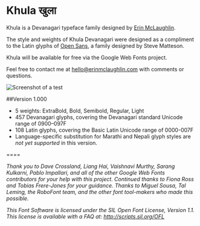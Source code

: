 Khula खुला 
=====

Khula is a Devanagari typeface family designed by [Erin McLaughlin](http://www.erinmclaughlin.com). 

The style and weights of Khula Devanagari were designed as a compliment to the Latin glyphs of [Open Sans](http://www.google.com/fonts/specimen/Open+Sans), a family designed by Steve Matteson.

Khula will be available for free via the Google Web Fonts project.

Feel free to contact me at hello@erinmclaughlin.com with comments or questions.


![Screenshot of a test](https://github.com/erinmclaughlin/Khula/blob/master/tests/Khula_sm_preview.png)</a>

##Version 1.000
* 5 weights: ExtraBold, Bold, Semibold, Regular, Light
* 457 Devanagari glyphs, covering the Devanagari standard Unicode range of 0900–097F
* 108 Latin glyphs, covering the Basic Latin Unicode range of 0000-007F
* Language-specific substitution for Marathi and Nepali glyph styles are _not yet supported_ in this version.

====

_Thank you to Dave Crossland, Liang Hai, Vaishnavi Murthy, Sarang Kulkarni, Pablo Impallari, and all of the other Google Web Fonts contributors for your help with this project. Continued thanks to Fiona Ross and Tobias Frere-Jones for your guidance. Thanks to Miguel Sousa, Tal Leming, the RoboFont team, and the other font tool-makers who made this possible._

_This Font Software is licensed under the SIL Open Font License, Version 1.1. This license is available with a FAQ at: http://scripts.sil.org/OFL_
